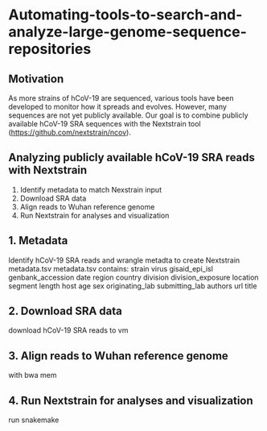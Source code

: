 # Automating-tools-to-search-and-analyze-large-genome-sequence-repositories

## Motivation
As more strains of hCoV-19 are sequenced, various tools have been developed to monitor how it spreads and evolves. However, many sequences are not yet publicly available. Our goal is to combine publicly available hCoV-19 SRA sequences with the Nextstrain tool (https://github.com/nextstrain/ncov).

## Analyzing publicly available hCoV-19 SRA reads with Nextstrain
1. Identify metadata to match Nexstrain input
2. Download SRA data
3. Align reads to Wuhan reference genome
4. Run Nextstrain for analyses and visualization

## 1. Metadata
Identify hCoV-19 SRA reads and wrangle metadta to create Nextstrain metadata.tsv 
metadata.tsv contains: strain	virus	gisaid_epi_isl	genbank_accession	date	region	country	division	division_exposure	location	segment	length	host	age	sex	originating_lab	submitting_lab	authors	url	title

## 2. Download SRA data
download hCoV-19 SRA reads to vm

## 3. Align reads to Wuhan reference genome
with bwa mem

## 4. Run Nextstrain for analyses and visualization
run snakemake
